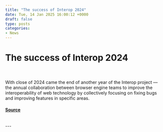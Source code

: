```yaml
---
title: "The success of Interop 2024"
date: Tue, 14 Jan 2025 16:00:12 +0000
draft: false
type: posts
categories: 
- News
---
```

# The success of Interop 2024

<br/>

<br/>
With close of 2024 came the end of another year of the Interop project — the annual collaboration between browser engine teams to improve the interoperability of web technology by collectively focusing on fixing bugs and improving features in specific areas.

#### [Source](https://webkit.org/blog/16413/the-success-of-interop-2024/)

<br/>
---
